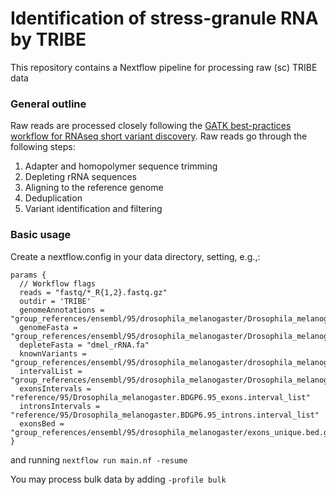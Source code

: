 # Identification of stress-granule RNA by TRIBE 
This repository contains a Nextflow pipeline for processing raw (sc) TRIBE data

### General outline
Raw reads are processed closely following the [GATK best-practices workflow for RNAseq short variant discovery](https://gatk.broadinstitute.org/hc/en-us/articles/360035531192-RNAseq-short-variant-discovery-SNPs-Indels-). Raw reads go through the following steps:
1. Adapter and homopolymer sequence trimming
2. Depleting rRNA sequences
3. Aligning to the reference genome
4. Deduplication
5. Variant identification and filtering

### Basic usage
Create a nextflow.config in your data directory, setting, e.g.,:
```
params {
  // Workflow flags
  reads = "fastq/*_R{1,2}.fastq.gz"
  outdir = 'TRIBE'
  genomeAnnotations = "group_references/ensembl/95/drosophila_melanogaster/Drosophila_melanogaster.BDGP6.95.gtf"
  genomeFasta = "group_references/ensembl/95/drosophila_melanogaster/Drosophila_melanogaster.BDGP6.dna.toplevel.ERCC92.fa"
  depleteFasta = "dmel_rRNA.fa"
  knownVariants = "group_references/ensembl/95/drosophila_melanogaster/drosophila_melanogaster.vcf.gz"
  intervalList = "group_references/ensembl/95/drosophila_melanogaster/Drosophila_melanogaster.BDGP6.dna.toplevel.ERCC92.complete.interval_list"
  exonsIntervals = "reference/95/Drosophila_melanogaster.BDGP6.95_exons.interval_list"
  intronsIntervals = "reference/95/Drosophila_melanogaster.BDGP6.95_introns.interval_list"
  exonsBed = "group_references/ensembl/95/drosophila_melanogaster/exons_unique.bed.gz"
}
```

and running `nextflow run main.nf -resume`

You may process bulk data by adding `-profile bulk`

